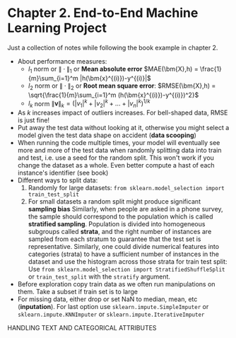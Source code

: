 # Chapter 2. End-to-End Machine Learning Project

Just a collection of notes while following the book example in chapter 2.

- About performance measures:
  - $l_1$ norm or $\|\cdot\|_1$ or **Mean absolute error** $MAE(\bm{X},h) = \frac{1}{m}\sum_{i=1}^m |h(\bm{x}^{(i)})-y^{(i)}|$
  - $l_2$ norm or $\|\cdot\|_2$ or **Root mean square error**: $RMSE(\bm{X},h) = \sqrt{\frac{1}{m}\sum_{i=1}^m (h(\bm{x}^{(i)})-y^{(i)})^2}$
  - $l_k$ norm $\|\bm{v}\|_k = (|v_1|^k+|v_2|^k+...+|v_n|^k)^{1/k}$
- As $k$ increases impact of outliers increases. For bell-shaped data, RMSE is just fine!
- Put away the test data without looking at it, otherwise you might select a model given the test data shape on accident (**data scooping**)
- When running the code multiple times, your model will eventually see more and more of the test data when randomly splitting data into train and test, i.e. use a seed for the random split. This won't work if you change the dataset as a whole. Even better compute a hast of each instance's identifier (see book)
- Different ways to split data:
    1. Randomly for large datasets: `from sklearn.model_selection import train_test_split`
    2. For small datasets a random split might produce significant **sampling bias**
    Similarly, when people are asked in a phone survey, the sample should correspond to the population which is called **stratified sampling**. Population is divided into homogeneous subgroups called **strata**, and the right number of instances are sampled from each stratum to guarantee that the test set is representative. Similarly, one could divide numerical features into categories (strata) to have a sufficient number of instances in the dataset and use the histogram across those strata for train test split:
    Use `from sklearn.model_selection import StratifiedShuffleSplit` or `train_test_split` with the `stratify` argument. 
- Before exploration copy train data as we often run manipulations on them. Take a subset if train set is to large
- For missing data, either drop or set NaN to median, mean, etc (**inputation**). For last option use `sklearn.impute.SimpleImputer` or `sklearn.impute.KNNImputer` or `sklearn.impute.IterativeImputer`

HANDLING TEXT AND CATEGORICAL ATTRIBUTES
